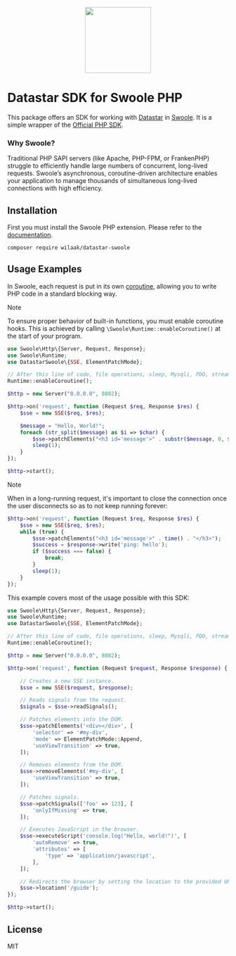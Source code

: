 
<p align="center"><img width="150" height="150" src="https://data-star.dev/static/images/rocket-512x512.png"></p>

# Datastar SDK for Swoole PHP


This package offers an SDK for working with [Datastar](https://data-star.dev) in [Swoole](https://wiki.swoole.com/en/#/). It is a simple wrapper of the [Official PHP SDK](https://github.com/starfederation/datastar-php).

### Why Swoole?

Traditional PHP SAPI servers (like Apache, PHP-FPM, or FrankenPHP) struggle to efficiently handle large numbers of concurrent, long-lived requests. Swoole’s asynchronous, coroutine-driven architecture enables your application to manage thousands of simultaneous long-lived connections with high efficiency.

## Installation

First you must install the Swoole PHP extension. Please refer to the [documentation](https://wiki.swoole.com/en/#/environment?id=pecl).

    composer require wilaak/datastar-swoole

## Usage Examples

In Swoole, each request is put in its own [coroutine](https://wiki.swoole.com/en/#/coroutine), allowing you to write PHP code in a standard blocking way.

> [!NOTE]    
> To ensure proper behavior of built-in functions, you must enable coroutine hooks. This is achieved by calling `\Swoole\Runtime::enableCoroutine()` at the start of your program.

```PHP
use Swoole\Http\{Server, Request, Response};
use Swoole\Runtime;
use DatastarSwoole\{SSE, ElementPatchMode};

// After this line of code, file operations, sleep, Mysqli, PDO, streams, etc., all become asynchronous IO.
Runtime::enableCoroutine();

$http = new Server("0.0.0.0", 8082);

$http->on('request', function (Request $req, Response $res) {
    $sse = new SSE($req, $res);

    $message = "Hello, World!";
    foreach (str_split($message) as $i => $char) {
        $sse->patchElements("<h3 id='message'>" . substr($message, 0, $i + 1) . "</h3>");
        sleep(1);
    }
});

$http->start();
```

> [!NOTE]   
> When in a long-running request, it's important to close the connection once the user disconnects so as to not keep running forever:

```PHP
$http->on('request', function (Request $req, Response $res) {
    $sse = new SSE($req, $res);
    while (true) {
        $sse->patchElements("<h3 id='message'>" . time() . "</h3>");
        $success = $response->write('ping: hello');
        if ($success === false) {
            break;
        }
        sleep(1);
    }
});
```

This example covers most of the usage possible with this SDK:

```php
use Swoole\Http\{Server, Request, Response};
use Swoole\Runtime;
use DatastarSwoole\{SSE, ElementPatchMode};

// After this line of code, file operations, sleep, Mysqli, PDO, streams, etc., all become asynchronous IO.
Runtime::enableCoroutine();

$http = new Server("0.0.0.0", 8082);

$http->on('request', function (Request $request, Response $response) {

    // Creates a new SSE instance.
    $sse = new SSE($request, $response);

    // Reads signals from the request.
    $signals = $sse->readSignals();

    // Patches elements into the DOM.
    $sse->patchElements('<div></div>', [
        'selector' => '#my-div',
        'mode' => ElementPatchMode::Append,
        'useViewTransition' => true,
    ]);

    // Removes elements from the DOM.
    $sse->removeElements('#my-div', [
        'useViewTransition' => true,
    ]);

    // Patches signals.
    $sse->patchSignals(['foo' => 123], [
        'onlyIfMissing' => true,
    ]);

    // Executes JavaScript in the browser.
    $sse->executeScript('console.log("Hello, world!")', [
        'autoRemove' => true,
        'attributes' => [
            'type' => 'application/javascript',
        ],
    ]);

    // Redirects the browser by setting the location to the provided URI.
    $sse->location('/guide');
});

$http->start();
```

## License

MIT
